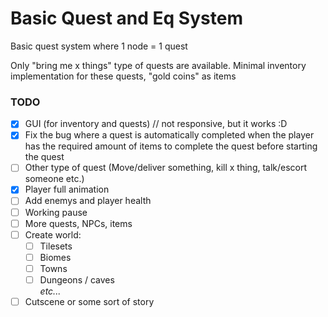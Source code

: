 # Basic Quest and Eq System

Basic quest system where 1 node = 1 quest

Only "bring me x things" type of quests are available.
Minimal inventory implementation for these quests, "gold coins" as items

### TODO
- [x] GUI (for inventory and quests) // not responsive, but it works :D
- [x] Fix the bug where a quest is automatically completed when the player has the required amount of items to complete the quest before starting the quest
- [ ] Other type of quest (Move/deliver something, kill x thing, talk/escort someone etc.)
- [x] Player full animation
- [ ] Add enemys and player health
- [ ] Working pause
- [ ] More quests, NPCs, items
- [ ] Create world:
   * [ ] Tilesets
   * [ ] Biomes
   * [ ] Towns
   * [ ] Dungeons / caves\
   *etc...*
- [ ] Cutscene or some sort of story
